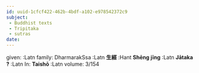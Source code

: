```yaml
---
id: uuid-1cfcf422-462b-4bdf-a102-e978542372c9
subject: 
 - Buddhist texts
 - Tripitaka
 - sutras
date: 
---
```


given:  :Latn
family: DharmarakSsa :Latn
**生經** :Hant
**Shēng jīng** :Latn
**Jātaka ?** :Latn
In: 
**Taishō** :Latn
volume: 3/154